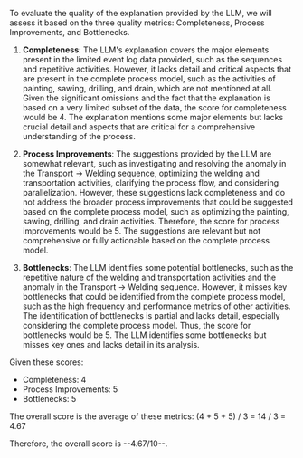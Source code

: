 To evaluate the quality of the explanation provided by the LLM, we will assess it based on the three quality metrics: Completeness, Process Improvements, and Bottlenecks.

1. **Completeness**: The LLM's explanation covers the major elements present in the limited event log data provided, such as the sequences and repetitive activities. However, it lacks detail and critical aspects that are present in the complete process model, such as the activities of painting, sawing, drilling, and drain, which are not mentioned at all. Given the significant omissions and the fact that the explanation is based on a very limited subset of the data, the score for completeness would be 4. The explanation mentions some major elements but lacks crucial detail and aspects that are critical for a comprehensive understanding of the process.

2. **Process Improvements**: The suggestions provided by the LLM are somewhat relevant, such as investigating and resolving the anomaly in the Transport -> Welding sequence, optimizing the welding and transportation activities, clarifying the process flow, and considering parallelization. However, these suggestions lack completeness and do not address the broader process improvements that could be suggested based on the complete process model, such as optimizing the painting, sawing, drilling, and drain activities. Therefore, the score for process improvements would be 5. The suggestions are relevant but not comprehensive or fully actionable based on the complete process model.

3. **Bottlenecks**: The LLM identifies some potential bottlenecks, such as the repetitive nature of the welding and transportation activities and the anomaly in the Transport -> Welding sequence. However, it misses key bottlenecks that could be identified from the complete process model, such as the high frequency and performance metrics of other activities. The identification of bottlenecks is partial and lacks detail, especially considering the complete process model. Thus, the score for bottlenecks would be 5. The LLM identifies some bottlenecks but misses key ones and lacks detail in its analysis.

Given these scores:
- Completeness: 4
- Process Improvements: 5
- Bottlenecks: 5

The overall score is the average of these metrics: (4 + 5 + 5) / 3 = 14 / 3 = 4.67

Therefore, the overall score is --4.67/10--.